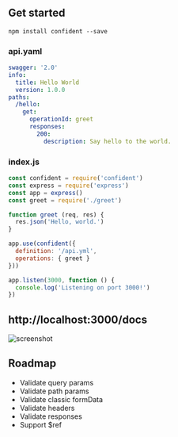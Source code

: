 ## Get started

```
npm install confident --save
```

### api.yaml

```yaml
swagger: '2.0'
info:
  title: Hello World
  version: 1.0.0
paths:
  /hello:
    get:
      operationId: greet
      responses:
        200:
          description: Say hello to the world.
```

### index.js

```javascript
const confident = require('confident')
const express = require('express')
const app = express()
const greet = require('./greet')

function greet (req, res) {
  res.json('Hello, world.')
}

app.use(confident({
  definition: '/api.yml',
  operations: { greet }
}))

app.listen(3000, function () {
  console.log('Listening on port 3000!')
})
```

## http://localhost:3000/docs

![screenshot](https://d3vv6lp55qjaqc.cloudfront.net/items/0V0d341O2k0l2c243C3G/Screen%20Shot%202016-09-23%20at%203.25.07%20PM.png?X-CloudApp-Visitor-Id=ab2071d5f76f8504ab6d3070d8a2c5c3&v=60088c3e)

## Roadmap

* Validate query params
* Validate path params
* Validate classic formData
* Validate headers
* Validate responses
* Support $ref
